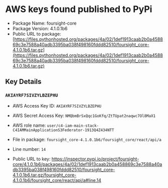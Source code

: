 # AWS keys found published to PyPi

* Package Name: foursight-core
* Package Version: 4.1.0.1b6
* Public URL to package: [https://files.pythonhosted.org/packages/4a/02/1def1913caab2b0a458869c3e7588a40adb3395ba038f498160fddd82510/foursight_core-4.1.0.1b6.tar.gz](https://files.pythonhosted.org/packages/4a/02/1def1913caab2b0a458869c3e7588a40adb3395ba038f498160fddd82510/foursight_core-4.1.0.1b6.tar.gz)

## Key Details

### `AKIAYRF7SIVZYLBZEPHU`

* AWS Access Key ID: `AKIAYRF7SIVZYLBZEPHU`
* AWS Secret Access Key: `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` 
* AWS role name: `user/c4-iam-main-stack-C4IAMMainApplicationS3Federator-1913Q4Z434NTT`
* File in package: `foursight_core-4.1.0.1b6/foursight_core/react/api/a`
* Line number: `14`

* Public URL to key: https://inspector.pypi.io/project/foursight-core/4.1.0.1b6/packages/4a/02/1def1913caab2b0a458869c3e7588a40adb3395ba038f498160fddd82510/foursight_core-4.1.0.1b6.tar.gz/foursight_core-4.1.0.1b6/foursight_core/react/api/a#line.14


